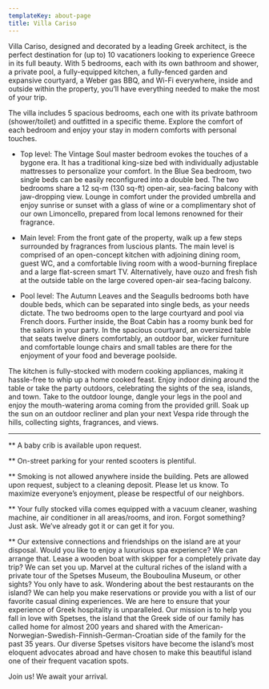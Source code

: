 ```yaml
---
templateKey: about-page
title: Villa Cariso
---
```


Villa Cariso, designed and decorated by a leading Greek architect, is the perfect destination for (up to) 10 vacationers looking to experience Greece in its full beauty. With 5 bedrooms, each with its own bathroom and shower, a private pool, a fully-equipped kitchen, a fully-fenced garden and expansive courtyard, a Weber gas BBQ, and Wi-Fi everywhere, inside and outside within the property, you’ll have everything needed to make the most of your trip. 

The villa includes 5 spacious bedrooms, each one with its private bathroom (shower/toilet) and outfitted in a specific theme. Explore the comfort of each bedroom and enjoy your stay in modern comforts with personal touches.

- Top level: The Vintage Soul master bedroom evokes the touches of a bygone era. It has a traditional king-size bed with individually adjustable mattresses to personalize your comfort. In the Blue Sea bedroom, two single beds can be easily reconfigured into a double bed. The two bedrooms share a 12 sq-m (130 sq-ft) open-air, sea-facing balcony with jaw-dropping view. Lounge in comfort under the provided umbrella and enjoy sunrise or sunset with a glass of wine or a complimentary shot of our own Limoncello, prepared from local lemons renowned for their fragrance.

- Main level: From the front gate of the property, walk up a few steps surrounded by fragrances from luscious plants. The main level is comprised of an open-concept kitchen with adjoining dining room, guest WC, and a comfortable living room with a wood-burning fireplace and a large flat-screen smart TV. Alternatively, have ouzo and fresh fish at the outside table on the large covered open-air sea-facing balcony.

- Pool level: The Autumn Leaves and the Seagulls bedrooms both have double beds, which can be separated into single beds, as your needs dictate. The two bedrooms open to the large courtyard and pool via French doors. Further inside, the Boat Cabin has a roomy bunk bed for the sailors in your party. In the spacious courtyard, an oversized table that seats twelve diners comfortably, an outdoor bar, wicker furniture and comfortable lounge chairs and small tables are there for the enjoyment of your food and beverage poolside. 

The kitchen is fully-stocked with modern cooking appliances, making it hassle-free to whip up a home cooked feast. Enjoy indoor dining around the table or take the party outdoors, celebrating the sights of the sea, islands, and town. Take to the outdoor lounge, dangle your legs in the pool and enjoy the mouth-watering aroma coming from the provided grill. Soak up the sun on an outdoor recliner and plan your next Vespa ride through the hills, collecting sights, fragrances, and views.

------

** A baby crib is available upon request.

** On-street parking for your rented scooters is plentiful.  

** Smoking is not allowed anywhere inside the building. Pets are allowed upon request, subject to a cleaning deposit. Please let us know. To maximize everyone’s enjoyment, please be respectful of our neighbors. 

** Your fully stocked villa comes equipped with a vacuum cleaner, washing machine, air conditioner in all areas/rooms, and iron. Forgot something? Just ask. We’ve already got it or can get it for you.

** Our extensive connections and friendships on the island are at your disposal. Would you like to enjoy a luxurious spa experience? We can arrange that. Lease a wooden boat with skipper for a completely private day trip? We can set you up. Marvel at the cultural riches of the island with a private tour of the Spetses Museum, the Bouboulina Museum, or other sights? You only have to ask. Wondering about the best restaurants on the island? We can help you make reservations or provide you with a list of our favorite casual dining experiences. We are here to ensure that your experience of Greek hospitality is unparalleled. Our mission is to help you fall in love with Spetses, the island that the Greek side of our family has called home for almost 200 years and shared with the American-Norwegian-Swedish-Finnish-German-Croatian side of the family for the past 35 years. Our diverse Spetses visitors have become the island’s most eloquent advocates abroad and have chosen to make this beautiful island one of their frequent vacation spots. 

Join us! We await your arrival. 


